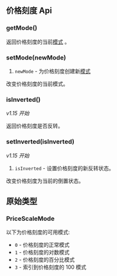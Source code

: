 ## 价格刻度 Api

### getMode()

返回价格刻度的当前[模式](#pricescalemode) 。

### setMode(newMode)

1. `newMode` - 为价格刻度创建新[模式](#pricescalemode)

改变价格刻度的当前模式。

### isInverted()

_v1.15 开始_

返回价格刻度是否反转。

### setInverted(isInverted)

_v1.15 开始_

1. `isInverted` - 设置价格刻度的新反转状态。

改变价格刻度为当前的倒置状态。

## 原始类型

### PriceScaleMode

以下为价格刻度的可用模式:

- `0` - 价格刻度的正常模式
- `1` - 价格刻度的对数模式
- `2` - 价格刻度的百分比模式
- `3` - 索引到价格刻度的 100 模式
